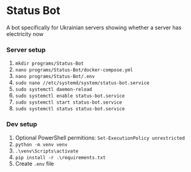 # Status Bot
A bot specifically for Ukrainian servers showing whether a server has electricity now

### Server setup
1. `mkdir programs/Status-Bot`
1. `nano programs/Status-Bot/docker-compose.yml`
1. `nano programs/Status-Bot/.env`
1. `sudo nano //etc/systemd/system/status-bot.service`
1. `sudo systemctl daemon-reload`
1. `sudo systemctl enable status-bot.service`
1. `sudo systemctl start status-bot.service`
1. `sudo systemctl status status-bot.service`

### Dev setup
1. Optional PowerShell permitions: `Set-ExecutionPolicy unrestricted`
1. `python -m venv venv`
1. `.\venv\Scripts\activate`
1. `pip install -r .\requirements.txt`
1. Create `.env` file
